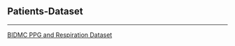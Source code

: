 ## Patients-Dataset
---

[BIDMC PPG and Respiration Dataset](https://physionet.org/content/bidmc/1.0.0/#files-panel)

